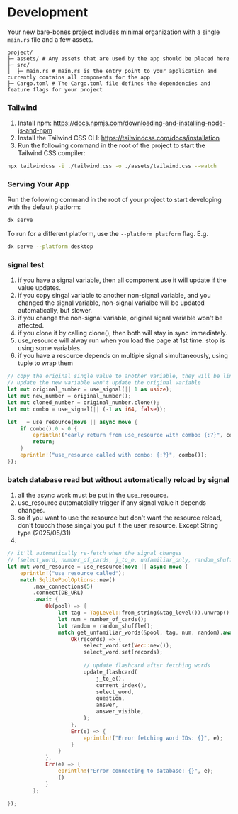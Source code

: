 # Development

Your new bare-bones project includes minimal organization with a single `main.rs` file and a few assets.

```
project/
├─ assets/ # Any assets that are used by the app should be placed here
├─ src/
│  ├─ main.rs # main.rs is the entry point to your application and currently contains all components for the app
├─ Cargo.toml # The Cargo.toml file defines the dependencies and feature flags for your project
```

### Tailwind
1. Install npm: https://docs.npmjs.com/downloading-and-installing-node-js-and-npm
2. Install the Tailwind CSS CLI: https://tailwindcss.com/docs/installation
3. Run the following command in the root of the project to start the Tailwind CSS compiler:

```bash
npx tailwindcss -i ./tailwind.css -o ./assets/tailwind.css --watch
```

### Serving Your App

Run the following command in the root of your project to start developing with the default platform:

```bash
dx serve
```

To run for a different platform, use the `--platform platform` flag. E.g.
```bash
dx serve --platform desktop
```


### signal test

1. if you have a signal variable, then all component use it will update if the value updates.
2. if you copy singal variable to another non-signal variable, and you changed the signal variable, non-signal varialbe will be updated automatically, but slower.
3. if you change the non-signal variable, original signal variable won't be affected.
4. if you clone it by calling clone(), then both will stay in sync immediately.
5. use_resource will alway run when you load the page at 1st time. stop is using some variables.
6. if you have a resource depends on multiple signal simultaneously, using tuple to wrap them 

```rust
// copy the original single value to another variable, they will be linked but update slower
// update the new variable won't update the original variable
let mut original_number = use_signal(|| 1 as usize);
let mut new_number = original_number();
let mut cloned_number = original_number.clone();
let mut combo = use_signal(|| (-1 as i64, false));

let _ = use_resource(move || async move {
    if combo().0 < 0 {
        eprintln!("early return from use_resource with combo: {:?}", combo());
        return;
    }
    eprintln!("use_resource called with combo: {:?}", combo());
});


```

### batch database read but without automatically reload by signal

1. all the async work must be put in the use_resource.
2. use_resource automatcially trigger if any signal value it depends changes.
3. so if you want to use the resource but don't want the resource reload, don't toucch those singal you put it the user_resource. Except String type (2025/05/31)
4. 

```rust
// it'll automatically re-fetch when the signal changes 
// (select_word, number_of_cards, j_to_e, unfamiliar_only, random_shuffle, tag_level, current_index)
let mut word_resource = use_resource(move || async move {
    eprintln!("use_resource called");
    match SqlitePoolOptions::new()
        .max_connections(5)
        .connect(DB_URL)
        .await {
            Ok(pool) => {
                let tag = TagLevel::from_string(&tag_level()).unwrap();
                let num = number_of_cards();
                let random = random_shuffle();
                match get_unfamiliar_words(&pool, tag, num, random).await {
                    Ok(records) => {
                        select_word.set(Vec::new());
                        select_word.set(records);
                        
                        // update flashcard after fetching words
                        update_flashcard(
                            j_to_e(),
                            current_index(),
                            select_word,
                            question,
                            answer,
                            answer_visible,
                        );
                    },
                    Err(e) => {
                        eprintln!("Error fetching word IDs: {}", e);
                    }
                }
            },
            Err(e) => {
                eprintln!("Error connecting to database: {}", e);
                ()
            }
        };
    
});

```
